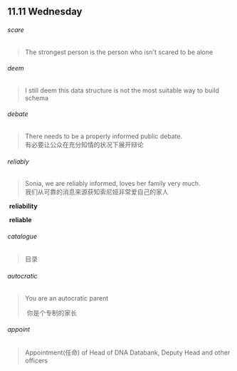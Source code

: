 ## 11.11	Wednesday

###### scare

> The strongest person is the person who isn't scared to be alone

###### deem

> I still deem this data structure is not the most suitable way to build schema

###### debate

> There needs to be a properly informed public debate.  
> 	有必要让公众在充分知情的状况下展开辩论

###### reliably

>  Sonia, we are reliably informed, loves her family very much.  
> 	我们从可靠的消息来源获知索尼娅非常爱自己的家人

​	**reliability**

​	**reliable**



###### catalogue

> 目录

###### autocratic

> You are an autocratic parent
>
> ​	你是个专制的家长

###### appoint

> Appointment(任命) of Head of DNA Databank, Deputy Head and other officers

